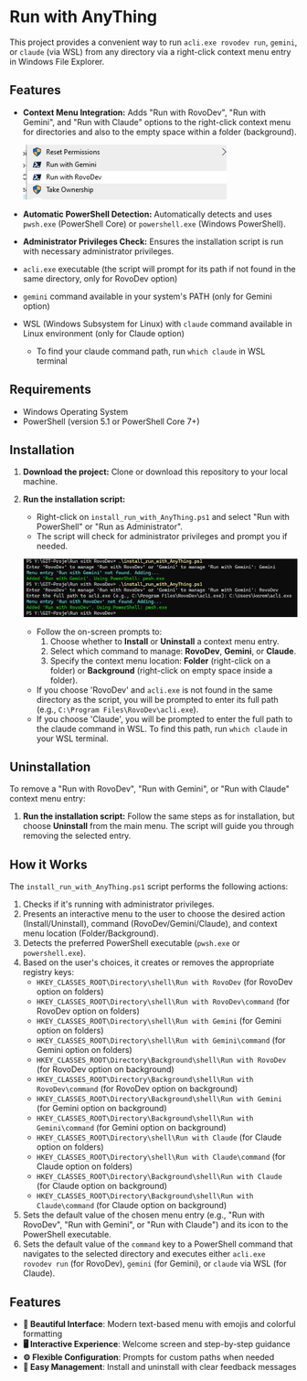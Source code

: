 # Run with AnyThing

This project provides a convenient way to run `acli.exe rovodev run`, `gemini`, or `claude` (via WSL) from any directory via a right-click context menu entry in Windows File Explorer.

## Features

*   **Context Menu Integration:** Adds "Run with RovoDev", "Run with Gemini", and "Run with Claude" options to the right-click context menu for directories and also to the empty space within a folder (background).

    ![Right Click Menu](images/right_click_menu.png)

*   **Automatic PowerShell Detection:** Automatically detects and uses `pwsh.exe` (PowerShell Core) or `powershell.exe` (Windows PowerShell).
*   **Administrator Privileges Check:** Ensures the installation script is run with necessary administrator privileges.
*   `acli.exe` executable (the script will prompt for its path if not found in the same directory, only for RovoDev option)
*   `gemini` command available in your system's PATH (only for Gemini option)
*   WSL (Windows Subsystem for Linux) with `claude` command available in Linux environment (only for Claude option)
    *   To find your claude command path, run `which claude` in WSL terminal

## Requirements

*   Windows Operating System
*   PowerShell (version 5.1 or PowerShell Core 7+)

## Installation

1.  **Download the project:** Clone or download this repository to your local machine.
2.  **Run the installation script:**
    *   Right-click on `install_run_with_AnyThing.ps1` and select "Run with PowerShell" or "Run as Administrator".
    *   The script will check for administrator privileges and prompt you if needed.

    ![PowerShell Installation Prompt](images/powershell_install.png)

    *   Follow the on-screen prompts to:
        1.  Choose whether to **Install** or **Uninstall** a context menu entry.
        2.  Select which command to manage: **RovoDev**, **Gemini**, or **Claude**.
        3.  Specify the context menu location: **Folder** (right-click on a folder) or **Background** (right-click on empty space inside a folder).
    *   If you choose 'RovoDev' and `acli.exe` is not found in the same directory as the script, you will be prompted to enter its full path (e.g., `C:\Program Files\RovoDev\acli.exe`).
    *   If you choose 'Claude', you will be prompted to enter the full path to the claude command in WSL. To find this path, run `which claude` in your WSL terminal.


## Uninstallation

To remove a "Run with RovoDev", "Run with Gemini", or "Run with Claude" context menu entry:

1.  **Run the installation script:** Follow the same steps as for installation, but choose **Uninstall** from the main menu. The script will guide you through removing the selected entry.

## How it Works

The `install_run_with_AnyThing.ps1` script performs the following actions:

1.  Checks if it's running with administrator privileges.
2.  Presents an interactive menu to the user to choose the desired action (Install/Uninstall), command (RovoDev/Gemini/Claude), and context menu location (Folder/Background).
3.  Detects the preferred PowerShell executable (`pwsh.exe` or `powershell.exe`).
4.  Based on the user's choices, it creates or removes the appropriate registry keys:
    *   `HKEY_CLASSES_ROOT\Directory\shell\Run with RovoDev` (for RovoDev option on folders)
    *   `HKEY_CLASSES_ROOT\Directory\shell\Run with RovoDev\command` (for RovoDev option on folders)
    *   `HKEY_CLASSES_ROOT\Directory\shell\Run with Gemini` (for Gemini option on folders)
    *   `HKEY_CLASSES_ROOT\Directory\shell\Run with Gemini\command` (for Gemini option on folders)
    *   `HKEY_CLASSES_ROOT\Directory\Background\shell\Run with RovoDev` (for RovoDev option on background)
    *   `HKEY_CLASSES_ROOT\Directory\Background\shell\Run with RovoDev\command` (for RovoDev option on background)
    *   `HKEY_CLASSES_ROOT\Directory\Background\shell\Run with Gemini` (for Gemini option on background)
    *   `HKEY_CLASSES_ROOT\Directory\Background\shell\Run with Gemini\command` (for Gemini option on background)
    *   `HKEY_CLASSES_ROOT\Directory\shell\Run with Claude` (for Claude option on folders)
    *   `HKEY_CLASSES_ROOT\Directory\shell\Run with Claude\command` (for Claude option on folders)
    *   `HKEY_CLASSES_ROOT\Directory\Background\shell\Run with Claude` (for Claude option on background)
    *   `HKEY_CLASSES_ROOT\Directory\Background\shell\Run with Claude\command` (for Claude option on background)
5.  Sets the default value of the chosen menu entry (e.g., "Run with RovoDev", "Run with Gemini", or "Run with Claude") and its icon to the PowerShell executable.
6.  Sets the default value of the `command` key to a PowerShell command that navigates to the selected directory and executes either `acli.exe rovodev run` (for RovoDev), `gemini` (for Gemini), or `claude` via WSL (for Claude).

## Features

*   **🎨 Beautiful Interface**: Modern text-based menu with emojis and colorful formatting
*   **🖥️ Interactive Experience**: Welcome screen and step-by-step guidance
*   **⚙️ Flexible Configuration**: Prompts for custom paths when needed
*   **🔄 Easy Management**: Install and uninstall with clear feedback messages 